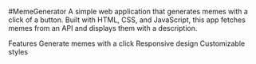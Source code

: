 #MemeGenerator
A simple web application that generates memes with a click of a button. Built with HTML, CSS, and JavaScript, this app fetches memes from an API and displays them with a description.

Features
Generate memes with a click
Responsive design
Customizable styles
